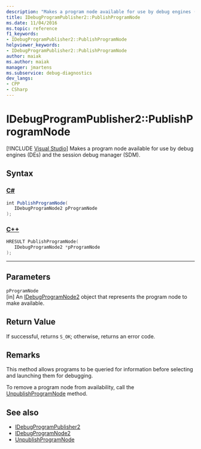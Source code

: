 ```yaml
---
description: "Makes a program node available for use by debug engines (DEs) and the session debug manager (SDM)."
title: IDebugProgramPublisher2::PublishProgramNode
ms.date: 11/04/2016
ms.topic: reference
f1_keywords:
- IDebugProgramPublisher2::PublishProgramNode
helpviewer_keywords:
- IDebugProgramPublisher2::PublishProgramNode
author: maiak
ms.author: maiak
manager: jmartens
ms.subservice: debug-diagnostics
dev_langs:
- CPP
- CSharp
---
```

# IDebugProgramPublisher2::PublishProgramNode

 [!INCLUDE [Visual Studio](~/includes/applies-to-version/vs-windows-only.md)]
Makes a program node available for use by debug engines (DEs) and the session debug manager (SDM).

## Syntax

### [C#](#tab/csharp)
```csharp
int PublishProgramNode(
   IDebugProgramNode2 pProgramNode
);
```
### [C++](#tab/cpp)
```cpp
HRESULT PublishProgramNode(
   IDebugProgramNode2 *pProgramNode
);
```
---

## Parameters
`pProgramNode`\
[in] An [IDebugProgramNode2](../../../extensibility/debugger/reference/idebugprogramnode2.md) object that represents the program node to make available.

## Return Value
 If successful, returns `S_OK`; otherwise, returns an error code.

## Remarks
 This method allows programs to be queried for information before selecting and launching them for debugging.

 To remove a program node from availability, call the [UnpublishProgramNode](../../../extensibility/debugger/reference/idebugprogrampublisher2-unpublishprogramnode.md) method.

## See also
- [IDebugProgramPublisher2](../../../extensibility/debugger/reference/idebugprogrampublisher2.md)
- [IDebugProgramNode2](../../../extensibility/debugger/reference/idebugprogramnode2.md)
- [UnpublishProgramNode](../../../extensibility/debugger/reference/idebugprogrampublisher2-unpublishprogramnode.md)
